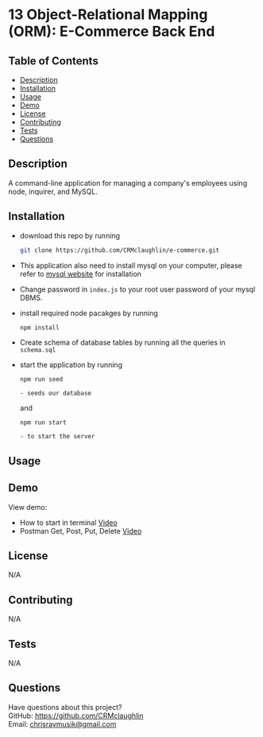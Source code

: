 # 13 Object-Relational Mapping (ORM): E-Commerce Back End

## Table of Contents
  * [Description](#description)
  * [Installation](#installation)
  * [Usage](#usage)
  * [Demo](#demo)
  * [License](#license)
  * [Contributing](#contributing)
  * [Tests](#tests)
  * [Questions](#questions)

  ## Description
 
 A command-line application for managing a company's employees using node, inquirer, and MySQL.
  
  ## Installation

- download this repo by running
    ```bash
    git clone https://github.com/CRMclaughlin/e-commerce.git
    ```
- This application also need to install mysql on your computer, please refer to [mysql website](https://www.mysql.com/downloads/) for installation
- Change password in ```index.js``` to your root user password of your mysql DBMS.
- install required node pacakges by running
    ```bash
    npm install
    ```
- Create schema of database tables by running all the queries in ```schema.sql```

- start the application by running
    ```
    npm run seed
  
    - seeds our database

    ```
    and
    ```
    npm run start

    - to start the server

    ```
    
  

  
## Usage


  
## Demo

View demo:

* How to start in terminal [Video](https://drive.google.com/file/d/1tLvdd7_gufdQjgWjKp1aO00pvSNNI_oI/preview)
* Postman Get, Post, Put, Delete [Video](https://drive.google.com/file/d/15-htvUpu69mw022f1nhc02HZNWFkJ8Sb/preview)

  
## License
N/A
  
  
## Contributing
N/A
  
## Tests
N/A
  
## Questions
Have questions about this project?  
GitHub: https://github.com/CRMclaughlin  
Email: chrisraymusik@gmail.com